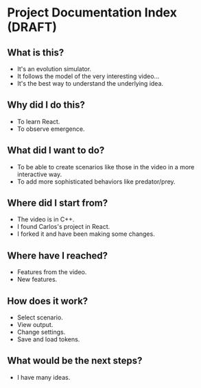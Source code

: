 # Project Documentation Index (DRAFT)

## What is this?
- It's an evolution simulator.
- It follows the model of the very interesting video...
- It's the best way to understand the underlying idea.

## Why did I do this?
- To learn React.
- To observe emergence.

## What did I want to do?
- To be able to create scenarios like those in the video in a more interactive way.
- To add more sophisticated behaviors like predator/prey.

## Where did I start from?
- The video is in C++.
- I found Carlos's project in React.
- I forked it and have been making some changes.

## Where have I reached?
- Features from the video.
- New features.

## How does it work?
- Select scenario.
- View output.
- Change settings.
- Save and load tokens.

## What would be the next steps?
- I have many ideas.
